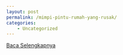 ```yaml
---
layout: post
permalink: /mimpi-pintu-rumah-yang-rusak/
categories:
    - Uncategorized
---
```


[Baca Selengkapnya](/08)